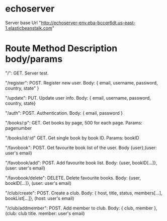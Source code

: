 # echoserver

Server base Url	"http://echoserver-env.eba-bccqr6dt.us-east-1.elasticbeanstalk.com"

# Route	Method	Description	body/params

"/":	GET.	Server test.	

"/register":	POST.	Register new user. Body:	{ email, username, password, country, state" }

"/update":	PUT. Update user info.	Body: { email, username, password, country, state}

"/auth":	POST.	Authentication. Body:	{ email, password }
			
"/books/:p":	GET.	Get books by page, 500 for each page. Params: pagenumber

"/books/id/:id"	GET.	Get single book by book ID.	Params: bookID
			
"/favobook":	POST.	Get favourite book list of the user. Body	{user},(user: user's email)

"/favobook/add":	POST.	Add favourite book list.	Body: {user, bookID[...]}, (user: user's email)

"/favobook/delete":	DELETE.	Delete favourite books. Body:	{user, bookID[...]}, (user: user's email)
			
"/club/create":	POST.	Create a club. Body:	{ host, title, status, members[...], bookList[...]}, (host: user's email)

"/club/addmember":	POST.	Add member to club. Body:	{ club, member }, (club: club title. member: user's email)
